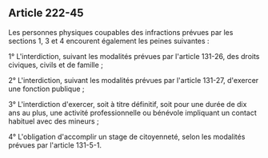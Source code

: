 Article 222-45
----
Les personnes physiques coupables des infractions prévues par les sections 1, 3
et 4 encourent également les peines suivantes :

1° L'interdiction, suivant les modalités prévues par l'article 131-26, des
droits civiques, civils et de famille ;

2° L'interdiction, suivant les modalités prévues par l'article 131-27, d'exercer
une fonction publique ;

3° L'interdiction d'exercer, soit à titre définitif, soit pour une durée de dix
ans au plus, une activité professionnelle ou bénévole impliquant un contact
habituel avec des mineurs ;

4° L'obligation d'accomplir un stage de citoyenneté, selon les modalités prévues
par l'article 131-5-1.
